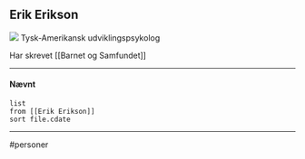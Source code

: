 ## Erik Erikson
![](https://external-content.duckduckgo.com/iu/?u=https%3A%2F%2F4.bp.blogspot.com%2F-wit1kRGJf_s%2FV_rlsdMJTXI%2FAAAAAAAACQc%2FpJwqloAnbzkvI9b9CrJpdIyspHcP6LL_wCLcB%2Fs320%2Ferik%252Berikson%252Bpic.jpg&f=1&nofb=1)
Tysk-Amerikansk udviklingspsykolog

Har skrevet [[Barnet og Samfundet]]

---
#### Nævnt
```dataview 
list
from [[Erik Erikson]]
sort file.cdate
```
---
#personer




